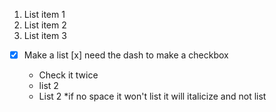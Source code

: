 1. List item 1
2. List item 2
3. List item 3

- [x] Make a list
[x] need the dash to make a checkbox
  - Check it twice
  
  * list 2
  * List 2
  *if no space it won't list it will italicize and not list
  
